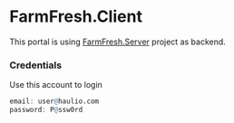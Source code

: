 # FarmFresh.Client
This portal is using [FarmFresh.Server](https://github.com/talatmorshedtanbir/FarmFresh.Server/) project as backend.

### Credentials

Use this account to login

```r
email: user@haulio.com
password: P@ssw0rd
